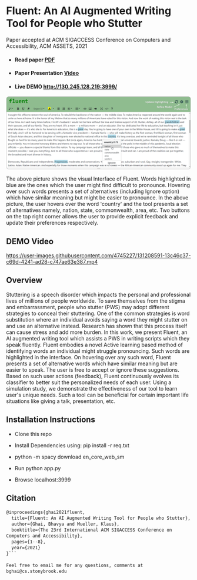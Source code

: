 # Fluent: An AI Augmented Writing Tool for People who Stutter

Paper accepted at ACM SIGACCESS Conference on Computers and Accessibility, ACM ASSETS, 2021

- #### Read paper [PDF](https://dl.acm.org/doi/10.1145/3441852.3471211)

- #### Paper Presentation [Video](https://www.youtube.com/watch?v=H-I21hn5-gM&ab_channel=ACMSIGACCESS)

- #### Live DEMO http://130.245.128.219:3999/


![teaser figure](teaser.png)

The above picture shows the visual Interface of Fluent. Words highlighted in blue are the ones which the user might find difficult to pronounce. Hovering over such words presents a set of alternatives (including Ignore option) which have similar meaning but might be easier to pronounce. In the above picture, the user hovers over the word 'country' and the tool presents a set of alternatives namely, nation, state, commonwealth, area, etc. Two buttons on the top right corner allows the user to provide explicit feedback and update their preferences respectively.

## DEMO Video

https://user-images.githubusercontent.com/4745227/131208591-13c46c37-c69d-4241-ad28-c747ae63e387.mp4


## Overview

Stuttering is a speech disorder which impacts the personal and professional lives of millions of people worldwide. To save themselves from the stigma and embarrassment, people who stutter (PWS) may adopt different strategies to conceal their stuttering. One of the common strategies is word substitution where an individual avoids saying a word they might stutter on and use an alternative instead. Research has shown that this process itself can cause stress and add more burden. In this work, we present Fluent, an AI augmented writing tool which assists a PWS in writing scripts which they speak fluently. Fluent embodies a novel Active learning based method of identifying words an individual might struggle pronouncing. Such words are highlighted in the interface. On hovering over any such word, Fluent presents a set of alternative words which have similar meaning but are easier to speak. The user is free to accept or ignore these suggestions. Based on such user actions (feedback), Fluent continuously evolves its classifier to better suit the personalized needs of each user. Using a simulation study, we demonstrate the effectiveness of our tool to learn user's unique needs. Such a tool can be beneficial for certain important life situations like giving a talk, presentation, etc.

## Installation Instructions

- Clone this repo

- Install Dependencies using: pip install -r req.txt

- python -m spacy download en_core_web_sm

- Run python app.py

- Browse localhost:3999

## Citation

```
@inproceedings{ghai2021fluent,
  title={Fluent: An AI Augmented Writing Tool for People who Stutter},
  author={Ghai, Bhavya and Mueller, Klaus},
  booktitle={The 23rd International ACM SIGACCESS Conference on Computers and Accessibility},
  pages={1--8},
  year={2021}
}```

Feel free to email me for any questions, comments at bghai@cs.stonybrook.edu

